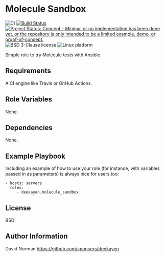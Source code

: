 Molecule Sandbox
=========

![CI](https://github.com/deekayen/ansible-role-molecule_sandbox/workflows/CI/badge.svg?branch=main) [![Build Status](https://travis-ci.org/deekayen/ansible-role-molecule_sandbox.svg?branch=main)](https://travis-ci.org/deekayen/ansible-role-molecule_sandbox) [![Project Status: Concept – Minimal or no implementation has been done yet, or the repository is only intended to be a limited example, demo, or proof-of-concept.](https://www.repostatus.org/badges/latest/concept.svg)](https://www.repostatus.org/#concept) ![BSD 3-Clause license](https://img.shields.io/badge/license-BSD%203--Clause-blue) ![Linux platform](https://img.shields.io/badge/platform-linux-lightgrey)

Simple role to try Molecule tests with Ansible.

Requirements
------------

A CI engine like Travis or GitHub Actions.

Role Variables
--------------

None.

Dependencies
------------

None.

Example Playbook
----------------

Including an example of how to use your role (for instance, with variables
passed in as parameters) is always nice for users too:

    - hosts: servers
      roles:
         - deekayen.molecule_sandbox

License
-------

BSD

Author Information
------------------

David Norman
https://github.com/sponsors/deekayen
